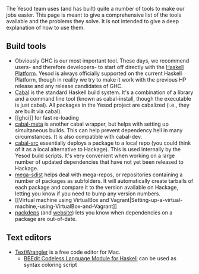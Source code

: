 The Yesod team uses (and has built) quite a number of tools to make our jobs easier. This page is meant to give a comprehensive list of the tools available and the problems they solve. It is not intended to give a deep explanation of how to use them.

## Build tools
* Obviously GHC is our most important tool. These days, we recommend users- and therefore developers- to start off directly with the [Haskell Platform](http://hackage.haskell.org/platform/). Yesod is always officially supported on the current Haskell Platform, though in reality we try to make it work with the previous HP release and any release candidates of GHC.
* [Cabal](http://www.haskell.org/cabal/) is the standard Haskell build system. It's a combination of a library and a command line tool (known as cabal-install, though the executable is just cabal). All packages in the Yesod project are cabalized (i.e., they are built via cabal).
* [[ghci]] for fast re-loading
* [cabal-meta](http://hackage.haskell.org/package/cabal-meta) is another cabal wrapper, but helps with setting up simultaneous builds. This can help prevent dependency hell in many circumstances. It is also compatible with cabal-dev.
* [cabal-src](https://github.com/yesodweb/cabal-src/blob/master/README.md) essentially deploys a package to a local repo (you could think of it as a local alternative to Hackage). This is used internally by the Yesod build scripts. It's very convenient when working on a large number of updated dependencies that have not yet been released to Hackage.
* [mega-sdist](https://github.com/snoyberg/mega-sdist#readme) helps deal with mega-repos, or repositories containing a number of packages as subfolders. It will automatically create tarballs of each package and compare it to the version available on Hackage, letting you know if you need to bump any version numbers.
* [[Virtual machine using VirtualBox and Vagrant|Setting-up-a-virtual-machine,-using-VirtualBox-and-Vagrant]]
* [packdeps](http://hackage.haskell.org/package/packdeps) (and [website](http://packdeps.haskellers.com/)) lets you know when dependencies on a package are out-of-date.

## Text editors
* [TextWrangler](http://www.barebones.com/products/TextWrangler/) is a free code editor for Mac.
    * [BBEdit Codeless Language Module for Haskell](http://code.google.com/p/bbedit-haskell/) can be used as syntax coloring script